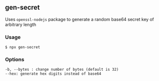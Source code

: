 ## gen-secret

Uses `openssl-nodejs` package to generate a random base64 secret key of arbitrary length

### Usage

```
$ npx gen-secret
```

### Options

```
-b, --bytes : change number of bytes (default is 32)
--hex: generate hex digits instead of base64
```
